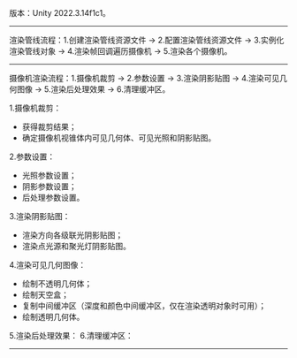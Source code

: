 版本：Unity 2022.3.14f1c1。
***
渲染管线流程：1.创建渲染管线资源文件 -> 2.配置渲染管线资源文件 -> 3.实例化渲染管线对象 -> 4.渲染帧回调遍历摄像机 -> 5.渲染各个摄像机。
***
摄像机渲染流程：1.摄像机裁剪 -> 2.参数设置 -> 3.渲染阴影贴图 -> 4.渲染可见几何图像 -> 5.渲染后处理效果 -> 6.清理缓冲区。  
  
1.摄像机裁剪：
- 获得裁剪结果；
- 确定摄像机视锥体内可见几何体、可见光照和阴影贴图。
  
2.参数设置：
- 光照参数设置；
- 阴影参数设置；
- 后处理参数设置。

3.渲染阴影贴图：
- 渲染方向各级联光阴影贴图；
- 渲染点光源和聚光灯阴影贴图。

4.渲染可见几何图像：
- 绘制不透明几何体；
- 绘制天空盒；
- 复制中间缓冲区（深度和颜色中间缓冲区，仅在渲染透明对象时可用）；
- 绘制透明几何体。

5.渲染后处理效果：
6.清理缓冲区：
***
